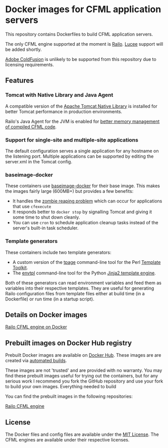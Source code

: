 # Docker images for CFML application servers

This repository contains Dockerfiles to build CFML application servers.

The only CFML engine supported at the moment is [Railo](http://www.getrailo.org/). [Lucee](http://lucee.org/) support will be added shortly.

[Adobe ColdFusion](http://www.adobe.com/products/coldfusion) is unlikely to be supported from this repository due to licensing requirements.

## Features

### Tomcat with Native Library and Java Agent

A compatible version of the [Apache Tomcat Native Library](http://tomcat.apache.org/native-doc/) is installed for better Tomcat performance in production environments.

Railo's Java Agent for the JVM is enabled for [better memory management of compiled CFML code](http://blog.getrailo.com/post.cfm/railo-4-1-smarter-template-compilation).

### Support for single-site and multiple-site applications

The default configuration serves a single application for any hostname on the listening port. Multiple applications can be supported by editing the server.xml in the Tomcat config.

### baseimage-docker

These containers use [baseimage-docker](https://github.com/phusion/baseimage-docker) for their base image. This makes the images fairly large (600MB+) but provides a few benefits:

- It handles the [zombie reaping problem](https://blog.phusion.nl/2015/01/20/docker-and-the-pid-1-zombie-reaping-problem/) which can occur for applications that use `cfexecute`
- It responds better to `docker stop` by signalling Tomcat and giving it some time to shut down cleanly.
- You can use `cron` to schedule application cleanup tasks instead of the server's built-in task scheduler.

### Template generators

These containers include two template generators:

- A custom version of the [tpage](http://www.template-toolkit.org/docs/tools/tpage.html) command-line tool for the Perl [Template Toolkit](http://www.template-toolkit.org/).
- The [envtpl](https://github.com/andreasjansson/envtpl) command-line tool for the Python [Jinja2 template engine](http://jinja.pocoo.org/).

Both of these generators can read environment variables and feed them as variables into their respective templates. They are useful for generating Railo configuration files from template files either at build time (in a Dockerfile) or run time (in a startup script).


## Details on Docker images

[Railo CFML engine on Docker](railo/README.md)

## Prebuilt images on Docker Hub registry

Prebuilt Docker images are available on [Docker Hub](https://hub.docker.com/). These images are are created via [automated builds](https://docs.docker.com/docker-hub/builds/).

These images are not 'trusted' and are provided with no warranty. You may find these prebuilt images useful for trying out the containers, but for any serious work I recommend you fork the GitHub repository and use your fork to build your own images. Everything needed to build 

You can find the prebuilt images in the following repositories:

[Railo CFML engine](https://registry.hub.docker.com/u/boomfish/railo-engine/)

## License

The Docker files and config files are available under the [MIT License](LICENSE.txt). The CFML engines are available under their respective licenses.